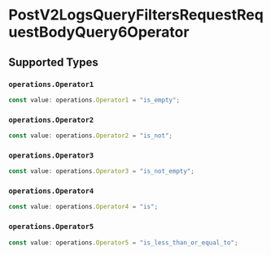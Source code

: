 # PostV2LogsQueryFiltersRequestRequestBodyQuery6Operator


## Supported Types

### `operations.Operator1`

```typescript
const value: operations.Operator1 = "is_empty";
```

### `operations.Operator2`

```typescript
const value: operations.Operator2 = "is_not";
```

### `operations.Operator3`

```typescript
const value: operations.Operator3 = "is_not_empty";
```

### `operations.Operator4`

```typescript
const value: operations.Operator4 = "is";
```

### `operations.Operator5`

```typescript
const value: operations.Operator5 = "is_less_than_or_equal_to";
```


